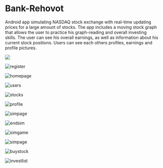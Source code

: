 # Bank-Rehovot
Android app simulating NASDAQ stock exchange with real-time updating prices for a large amount of stocks.
The app includes a moving stock graph that allows the user to practice his graph-reading and overall investing skills.
The user can see his overall earnings, as well as information about his current stock positions.
Users can see each others profiles, earnings and profile pictures.


<img src="https://github.com/Shon122/Bank-Rehovot/blob/master/login.jpeg">

![register](https://github.com/Shon122/Bank-Rehovot/blob/master/register.jpeg)

![homepage](https://github.com/Shon122/Bank-Rehovot/blob/master/homepage.jpeg)

![users](https://github.com/Shon122/Bank-Rehovot/blob/master/users.jpeg)

![stocks](https://github.com/Shon122/Bank-Rehovot/blob/master/stocks.jpeg)

![profile](https://github.com/Shon122/Bank-Rehovot/blob/master/profile.jpeg)

![simpage](https://github.com/Shon122/Bank-Rehovot/blob/master/simpage.jpeg)

![endsim](https://github.com/Shon122/Bank-Rehovot/blob/master/endsim.jpeg)

![simgame](https://github.com/Shon122/Bank-Rehovot/blob/master/simgame.jpeg)

![simpage](https://github.com/Shon122/Bank-Rehovot/blob/master/simpage.jpeg)

![buystock](https://github.com/Shon122/Bank-Rehovot/blob/master/buystock.jpeg)

![investlist](https://github.com/Shon122/Bank-Rehovot/blob/master/investlist.jpeg)

